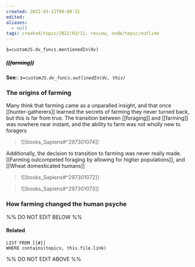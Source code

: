 ```yaml
---
created: 2022-03-11T09:00:31 
edited: 
aliases:
  - null
tags: created/topic/2022/03/11, review, node/topic/outline
---
```

`$=customJS.dv_funcs.mentionedIn(dv)`

##### <s class="topic-title">[[farming]]</s>



**See**::
*`$=customJS.dv_funcs.outlinedIn(dv, this)`*

### The origins of farming
Many think that farming came as a unparalled insight, and that once [[hunter-gatherers]] learned the secrets of farming they never turned back, but this is far from true. The transition between [[foraging]] and [[farming]] was nowhere near instant, and the ability to farm was not wholly new to foragers
> ![[books_Sapiens#^297301074]]

Additionally, the decision to transition to farming was never really made. [[Farming outcompeted foraging by allowing for higher populations]], and [[Wheat domesticated humans]]

> ![[books_Sapiens#^297301072]]

> ![[books_Sapiens#^297301073]]

### How farming changed the human psyche





%% DO NOT EDIT BELOW %%

#### Related 

```dataview
LIST FROM [[#]]
WHERE contains(topics, this.file.link)
```
%% DO NOT EDIT ABOVE %%
